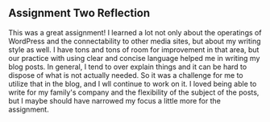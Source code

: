 ## Assignment Two Reflection
This was a great assignment! I learned a lot not only about the operatings of WordPress and the connectability to other media sites, but about my writing style as well. I have tons and tons of room for improvement in that area, but our practice with using clear and concise language helped me in writing my blog posts. In general, I tend to over explain things and it can be hard to dispose of what is not actually needed. So it was a challenge for me to utilize that in the blog, and I wll continue to work on it.
I loved being able to write for my family's company and the flexibility of the subject of the posts, but I maybe should have narrowed my focus a little more for the assignment. 
